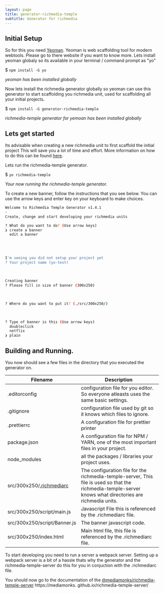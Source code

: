 ```yaml
---
layout: page
title: generator-richmedia-temple
subtitle: Generator for richmedia
---
```


## Initial Setup

So for this you need [Yeoman](https://yeoman.io/). Yeoman is web scaffolding tool for modern
webtools. Please go to there website if you want to know more.
Lets install yeoman globaly so its available in your terminal / command prompt as "yo"

$ `npm install -G yo`

_yeoman has been installed globally_

Now lets install the richmedia generator globally so yeoman can use this generator to start scaffolding you richmedia unit, used for scaffolding all your initial projects.

$ `npm install -G generator-richmedia-temple`

_richmedia-temple generator for yemoan has been installed globally_

## Lets get started

Its advisable when creating a new richmedia unit to first scaffold the initial project This will save you a lot of
time and effort. More information on how to do this can be found [here](./creating-a-project.md).

Lets run the richmedia-temple generator.

$ `yo richmedia-temple`

_Your now running the richmedia-temple generator._

To create a new banner, follow the instructions that you see below. You can use the arrow keys and enter key on your
keyboard to make choices.

```bash
Welcome to Richmedia Temple Generator v1.4.1
-
Create, change and start developing your richmedia units

? What do you want to do? (Use arrow keys)
❯ create a banner 
  edit a banner
```
<br>
<br>

```bash
I'm seeing you did not setup your project yet
? Your project name (yo-test)
```
<br>

```bash
Creating banner
? Please fill in size of banner (300x250) 
```
<br>

```bash
? Where do you want to put it? (./src/300x250/) 
```
<br>

```bash
? Type of banner is this (Use arrow keys)
  doubleclick 
  netflix 
❯ plain
```

## Building and Running.

You now should see a few files in the directory that you executed the generator on.

| Filename                     | Description                                                                                                                                                |
|------------------------------|------------------------------------------------------------------------------------------------------------------------------------------------------------|
| .editorconfig                | configuration file for you editor. So everyone atleasts uses the same basic settings.                                                                      |
| .gitignore                   | configuration file used by git so it knows which files to ignore.                                                                                          |
| .prettierrc                  | A configuration file for prettier printer                                                                                                                  |
| package.json                 | A configuration file for NPM / YARN, one of the most important files in your project.                                                                      |
| node_modules                 | all the packages / libraries your project uses.                                                                                                            |
| src/300x250/[.richmediarc](./richmediarc.md)   | The configuration file for the richmedia-temple-server, This file is used so that the richmedia-temple-server knows what directories are richmedia units.  |
| src/300x250/script/main.js   | Javascript File this is referenced by the .richmediarc file.                                                                                               |
| src/300x250/script/Banner.js | The banner javascript code.                                                                                                                                |
| src/300x250/index.html       | Main html file, this file is referenced by the .richmediarc file.                                                                                          |

To start developing you need to run a server a webpack server. Setting up a webpack server is a bit of a hassle thats why the generator and the richmedia-temple-server do this for you in conjuction with the .richmediarc file.

You should now go to the documentation of the [@mediamonks/richmedia-temple-server](./devserver.md) https://mediamonks.
github.io/richmedia-temple-server/